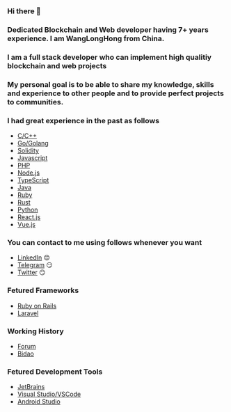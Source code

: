 ### Hi there 👋
### Dedicated Blockchain and  Web developer having 7+ years experience. I am  WangLongHong from China.
### I am a full stack developer who can implement high qualitiy blockchain and web projects
### My personal goal is to be able to share my knowledge, skills and experience to other people and to provide perfect projects to communities.
<!--
**wanglonghong/wanglonghong** is a âœ¨ _special_ âœ¨ repository because its `README.md` (this file) appears on your GitHub profile. -->

### I had great experience in the past as follows
- [C/C++](https://www.cplusplus.com/)
- [Go/Golang](https://golang.org/)
- [Solidity](http://solidityproject.com/)
- [Javascript](https://www.javascript.com/)
- [PHP](https://www.php.net/)
- [Node.js](https://nodejs.org/)
- [TypeScript](https://www.typescriptlang.org/)
- [Java](https://www.java.com/)
- [Ruby](https://www.ruby-lang.org/)
- [Rust](https://www.rust-lang.org/)
- [Python](https://www.python.org/)
- [React.js](https://reactjs.org/)
- [Vue.js](https://vuejs.org/)


### You can contact to me using follows whenever you want 

- [LinkedIn](https://www.linkedin.com/in/wanglonghong/) :blush:
- [Telegram](https://t.me/wanglonghong) :smirk:
- [Twitter](https://twitter.com/wanglonghong2) :smirk:

### Fetured Frameworks

- [Ruby on Rails](https://rubyonrails.org/)
- [Laravel](https://laravel.com/)


### Working History

- [Forum](https://xtremecheats.gg/)
- [Bidao](https://bidaochain.org/)




### Fetured Development Tools

- [JetBrains](https://www.jetbrains.com/)
- [Visual Studio/VSCode](https://visualstudio.microsoft.com/)
- [Android Studio](https://developer.android.com/studio)
<!--
**wanglonghong/wanglonghong** is a ✨ _special_ ✨ repository because its `README.md` (this file) appears on your GitHub profile.

Here are some ideas to get you started:

- 🔭 I’m currently working on ...
- 🌱 I’m currently learning ...
- 👯 I’m looking to collaborate on ...
- 🤔 I’m looking for help with ...
- 💬 Ask me about ...
- 📫 How to reach me: ...
- 😄 Pronouns: ...
- ⚡ Fun fact: ...
-->
